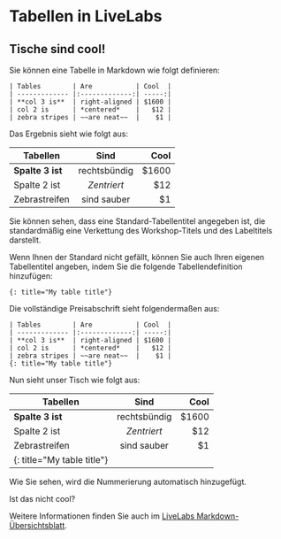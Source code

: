 # Tabellen in LiveLabs

## Tische sind cool!

Sie können eine Tabelle in Markdown wie folgt definieren:

    | Tables        | Are           | Cool  |
    | ------------- |:-------------:| -----:|
    | **col 3 is**  | right-aligned | $1600 |
    | col 2 is      | *centered*    |   $12 |
    | zebra stripes | ~~are neat~~  |    $1 |
    

Das Ergebnis sieht wie folgt aus:

| Tabellen | Sind | Cool |
| --- | :-: | --: |
| **Spalte 3 ist** | rechtsbündig | $1600 |
| Spalte 2 ist | _Zentriert_ | $12 |
| Zebrastreifen | sind sauber | $1 |

Sie können sehen, dass eine Standard-Tabellentitel angegeben ist, die standardmäßig eine Verkettung des Workshop-Titels und des Labeltitels darstellt.

Wenn Ihnen der Standard nicht gefällt, können Sie auch Ihren eigenen Tabellentitel angeben, indem Sie die folgende Tabellendefinition hinzufügen:

    {: title="My table title"}
    

Die vollständige Preisabschrift sieht folgendermaßen aus:

    | Tables        | Are           | Cool  |
    | ------------- |:-------------:| -----:|
    | **col 3 is**  | right-aligned | $1600 |
    | col 2 is      | *centered*    |   $12 |
    | zebra stripes | ~~are neat~~  |    $1 |
    {: title="My table title"}
    

Nun sieht unser Tisch wie folgt aus:

| Tabellen | Sind | Cool |
| --- | :-: | --: |
| **Spalte 3 ist** | rechtsbündig | $1600 |
| Spalte 2 ist | _Zentriert_ | $12 |
| Zebrastreifen | sind sauber | $1 |
| {: title="My table title"} |  |  |

Wie Sie sehen, wird die Nummerierung automatisch hinzugefügt.

Ist das nicht cool?

Weitere Informationen finden Sie auch im [LiveLabs Markdown-Übersichtsblatt](https://objectstorage.us-ashburn-1.oraclecloud.com/p/MKKRgodQ0WIIgL_R3QCgCRWCg30g22bXgxCdMk3YeKClB1238ZJXdau_Jsri0nzP/n/c4u04/b/qa-form/o/LiveLabs_MD_Cheat_Sheet.pdf).